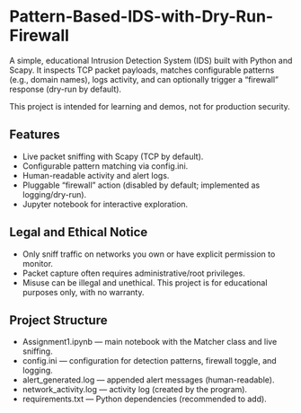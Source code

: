 # Pattern-Based-IDS-with-Dry-Run-Firewall
A simple, educational Intrusion Detection System (IDS) built with Python and Scapy. It inspects TCP packet payloads, matches configurable patterns (e.g., domain names), logs activity, and can optionally trigger a “firewall” response (dry-run by default).

This project is intended for learning and demos, not for production security.

## Features
- Live packet sniffing with Scapy (TCP by default).
- Configurable pattern matching via config.ini.
- Human-readable activity and alert logs.
- Pluggable “firewall” action (disabled by default; implemented as logging/dry-run).
- Jupyter notebook for interactive exploration.

## Legal and Ethical Notice
- Only sniff traffic on networks you own or have explicit permission to monitor.
- Packet capture often requires administrative/root privileges.
- Misuse can be illegal and unethical. This project is for educational purposes only, with no warranty.

## Project Structure
- Assignment1.ipynb — main notebook with the Matcher class and live sniffing.
- config.ini — configuration for detection patterns, firewall toggle, and logging.
- alert_generated.log — appended alert messages (human-readable).
- network_activity.log — activity log (created by the program).
- requirements.txt — Python dependencies (recommended to add).
